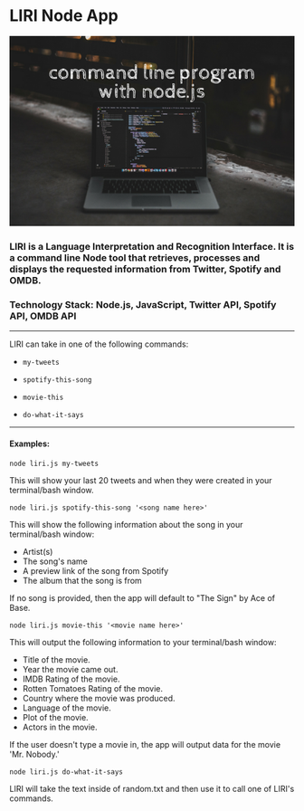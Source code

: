 # LIRI Node App

![LIRI App](bsp-create-command-line-program-with-node.png)

### LIRI is a Language Interpretation and Recognition Interface. It is a command line Node tool that retrieves, processes and displays the requested information from Twitter, Spotify and OMDB.

### Technology Stack: Node.js, JavaScript, Twitter API, Spotify API, OMDB API

---

LIRI can take in one of the following commands:

- `my-tweets`

- `spotify-this-song`

- `movie-this`

- `do-what-it-says`

---

#### Examples:

```
node liri.js my-tweets
```

This will show your last 20 tweets and when they were created in your terminal/bash window.

```
node liri.js spotify-this-song '<song name here>'
```

This will show the following information about the song in your terminal/bash window:

- Artist(s)
- The song's name
- A preview link of the song from Spotify
- The album that the song is from

If no song is provided, then the app will default to "The Sign" by Ace of Base.

```
node liri.js movie-this '<movie name here>'
```

This will output the following information to your terminal/bash window:

- Title of the movie.
- Year the movie came out.
- IMDB Rating of the movie.
- Rotten Tomatoes Rating of the movie.
- Country where the movie was produced.
- Language of the movie.
- Plot of the movie.
- Actors in the movie.

If the user doesn't type a movie in, the app will output data for the movie 'Mr. Nobody.'

```
node liri.js do-what-it-says
```

LIRI will take the text inside of random.txt and then use it to call one of LIRI's commands.
